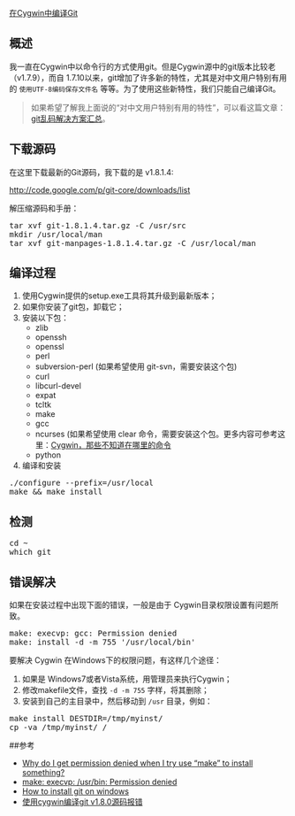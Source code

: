 [在Cygwin中编译Git](http://zengrong.net/post/1817.htm)

## 概述

我一直在Cygwin中以命令行的方式使用git。但是Cygwin源中的git版本比较老（v1.7.9），而自 1.7.10以来，git增加了许多新的特性，尤其是对中文用户特别有用的 `使用UTF-8编码保存文件名` 等等。为了使用这些新特性，我们只能自己编译Git。

>如果希望了解我上面说的“对中文用户特别有用的特性”，可以看这篇文章：[git乱码解决方案汇总](http://zengrong.net/post/1249.htm)。

## 下载源码

在这里下载最新的Git源码，我下载的是 v1.8.1.4:

<http://code.google.com/p/git-core/downloads/list>

解压缩源码和手册：

<pre lang="BASH">
tar xvf git-1.8.1.4.tar.gz -C /usr/src
mkdir /usr/local/man
tar xvf git-manpages-1.8.1.4.tar.gz -C /usr/local/man
</pre>

## 编译过程

1. 使用Cygwin提供的setup.exe工具将其升级到最新版本；
2. 如果你安装了git包，卸载它；
3. 安装以下包：
	* zlib
	* openssh
	* openssl
	* perl
	* subversion-perl (如果希望使用 git-svn，需要安装这个包)
	* curl
	* libcurl-devel
	* expat
	* tcltk
	* make
	* gcc
	* ncurses (如果希望使用 clear 命令，需要安装这个包。更多内容可参考这里：[Cygwin，那些不知道在哪里的命令](http://zengrong.net/post/1812.htm)
	* python
4. 编译和安装  
<pre lang="BASH">
./configure --prefix=/usr/local
make && make install
</pre>


## 检测

<pre lang="BASH">
cd ~
which git
</pre>

## 错误解决

如果在安装过程中出现下面的错误，一般是由于 Cygwin目录权限设置有问题所致。

<pre lang="BASH">
make: execvp: gcc: Permission denied
make: install -d -m 755 '/usr/local/bin'
</pre>

要解决 Cygwin 在Windows下的权限问题，有这样几个途径：

1. 如果是 Windows7或者Vista系统，用管理员来执行Cygwin；
2. 修改makefile文件，查找 `-d -m 755` 字样，将其删除；
3. 安装到自己的主目录中，然后移动到 `/usr` 目录，例如：
<pre lang="BASH">
make install DESTDIR=/tmp/myinst/
cp -va /tmp/myinst/ /
</pre>

##参考

* [Why do I get permission denied when I try use “make” to install something?](http://stackoverflow.com/questions/9106536/why-do-i-get-permission-denied-when-i-try-use-make-to-install-something)
* [make: execvp: /usr/bin: Permission denied](https://bbs.archlinux.org/viewtopic.php?id=57631)
* [How to install git on windows](http://blog.laranjee.com/how-to-install-git-on-windows/)
* [使用cygwin编译git v1.8.0源码报错](http://bbs.csdn.net/topics/390254119)
